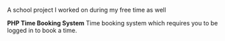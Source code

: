 A school project I worked on during my free time as well

**PHP Time Booking System**
Time booking system which requires you to be logged in to book a time.
